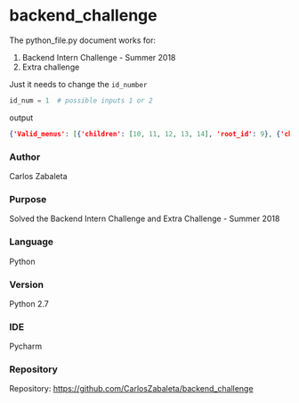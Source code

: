 # backend_challenge

The python_file.py document works for:
1. Backend Intern Challenge - Summer 2018
2. Extra challenge

Just it needs to change the `id_number` 

```python
id_num = 1  # possible inputs 1 or 2 
```

output

```json
{'Valid_menus': [{'children': [10, 11, 12, 13, 14], 'root_id': 9}, {'children': [4, 5, 8, 6], 'root_id': 2}], 'Invalid_menus': [{'children': [3, 7, 15, 1], 'root_id': 1}]}
```

### Author
Carlos Zabaleta
### Purpose
Solved the Backend Intern Challenge and Extra Challenge - Summer 2018
### Language 
Python
### Version 
Python 2.7
### IDE 
Pycharm
### Repository
Repository: https://github.com/CarlosZabaleta/backend_challenge
